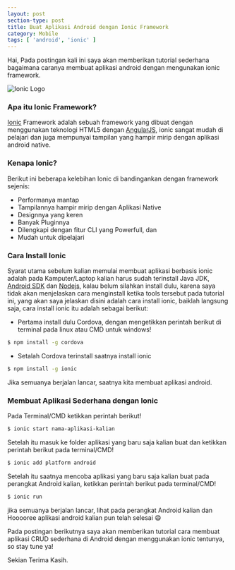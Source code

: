 ```yaml
---
layout: post
section-type: post
title: Buat Aplikasi Android dengan Ionic Framework
category: Mobile
tags: [ 'android', 'ionic' ]
---
```


Hai, Pada postingan kali ini saya akan memberikan tutorial sederhana bagaimana caranya membuat aplikasi android dengan mengunakan ionic framework.

![Ionic Logo](/img/ionic_logo-173x192.png)

### Apa itu Ionic Framework?
[Ionic](https://ionicframework.com) Framework adalah sebuah framework yang dibuat dengan menggunakan teknologi HTML5 dengan [AngularJS](https://angularjs.org), ionic sangat mudah di pelajari dan juga mempunyai tampilan yang hampir mirip dengan aplikasi android native.

### Kenapa Ionic?
Berikut ini beberapa kelebihan Ionic di bandingankan dengan framework sejenis:

- Performanya mantap
- Tampilannya hampir mirip dengan Aplikasi Native
- Designnya yang keren
- Banyak Pluginnya
- Dilengkapi dengan fitur CLI yang Powerfull, dan
- Mudah untuk dipelajari


### Cara Install Ionic
Syarat utama sebelum kalian memulai membuat aplikasi berbasis ionic adalah pada Kamputer/Laptop kalian harus sudah terinstall Java JDK, [Android SDK](https://developer.android.com/sdk/) dan [Nodejs](https://nodejs.org), kalau belum silahkan install dulu, karena saya tidak akan menjelaskan cara menginstall ketika tools tersebut pada tutorial ini, yang akan saya jelaskan disini adalah cara install ionic, baiklah langsung saja, cara install ionic itu adalah sebagai berikut:

- Pertama install dulu Cordova, dengan mengetikkan perintah berikut di terminal pada linux atau CMD untuk windows!

``` bash
$ npm install -g cordova
```

- Setalah Cordova terinstall saatnya install ionic

``` bash
$ npm install -g ionic
```

Jika semuanya berjalan lancar, saatnya kita membuat aplikasi android.

### Membuat Aplikasi Sederhana dengan Ionic

Pada Terminal/CMD ketikkan perintah berikut!

``` bash
$ ionic start nama-aplikasi-kalian
```

Setelah itu masuk ke folder aplikasi yang baru saja kalian buat dan ketikkan perintah berikut pada terminal/CMD!

``` bash
$ ionic add platform android
```

Setelah itu saatnya mencoba aplikasi yang baru saja kalian buat pada perangkat Android kalian, ketikkan perintah berikut pada terminal/CMD!

``` bash
$ ionic run
```

jika semuanya berjalan lancar, lihat pada perangkat Android kalian dan Hooooree aplikasi android kalian pun telah selesai :smile:

Pada postingan berikutnya saya akan memberikan tutorial cara membuat aplikasi CRUD sederhana di Android dengan menggunakan ionic tentunya, so stay tune ya!

Sekian Terima Kasih.
